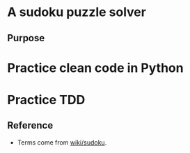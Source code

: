 A sudoku puzzle solver
======================

Purpose
-------
# Practice clean code in Python
# Practice TDD

Reference
---------
* Terms come from [wiki/sudoku](http://en.wikipedia.org/wiki/List_of_Sudoku_terms_and_jargon).

